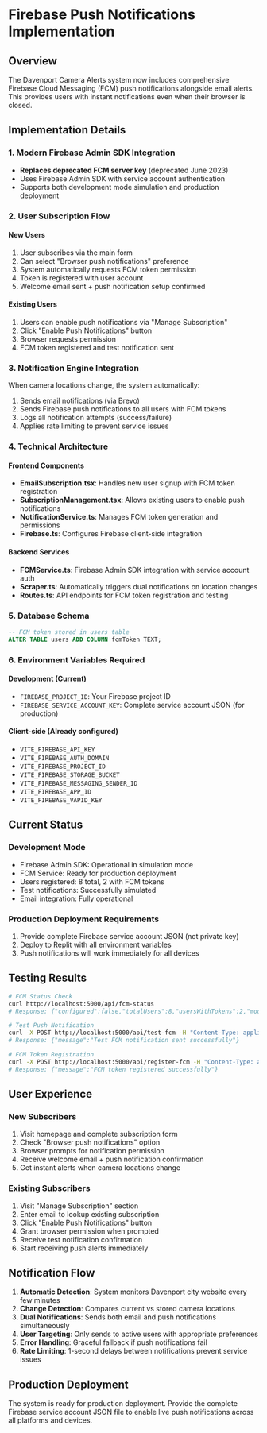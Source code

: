 # Firebase Push Notifications Implementation

## Overview
The Davenport Camera Alerts system now includes comprehensive Firebase Cloud Messaging (FCM) push notifications alongside email alerts. This provides users with instant notifications even when their browser is closed.

## Implementation Details

### 1. Modern Firebase Admin SDK Integration
- **Replaces deprecated FCM server key** (deprecated June 2023)
- Uses Firebase Admin SDK with service account authentication
- Supports both development mode simulation and production deployment

### 2. User Subscription Flow

#### New Users
1. User subscribes via the main form
2. Can select "Browser push notifications" preference
3. System automatically requests FCM token permission
4. Token is registered with user account
5. Welcome email sent + push notification setup confirmed

#### Existing Users
1. Users can enable push notifications via "Manage Subscription"
2. Click "Enable Push Notifications" button
3. Browser requests permission
4. FCM token registered and test notification sent

### 3. Notification Engine Integration

When camera locations change, the system automatically:
1. Sends email notifications (via Brevo)
2. Sends Firebase push notifications to all users with FCM tokens
3. Logs all notification attempts (success/failure)
4. Applies rate limiting to prevent service issues

### 4. Technical Architecture

#### Frontend Components
- **EmailSubscription.tsx**: Handles new user signup with FCM token registration
- **SubscriptionManagement.tsx**: Allows existing users to enable push notifications
- **NotificationService.ts**: Manages FCM token generation and permissions
- **Firebase.ts**: Configures Firebase client-side integration

#### Backend Services
- **FCMService.ts**: Firebase Admin SDK integration with service account auth
- **Scraper.ts**: Automatically triggers dual notifications on location changes
- **Routes.ts**: API endpoints for FCM token registration and testing

### 5. Database Schema
```sql
-- FCM token stored in users table
ALTER TABLE users ADD COLUMN fcmToken TEXT;
```

### 6. Environment Variables Required

#### Development (Current)
- `FIREBASE_PROJECT_ID`: Your Firebase project ID
- `FIREBASE_SERVICE_ACCOUNT_KEY`: Complete service account JSON (for production)

#### Client-side (Already configured)
- `VITE_FIREBASE_API_KEY`
- `VITE_FIREBASE_AUTH_DOMAIN`
- `VITE_FIREBASE_PROJECT_ID`
- `VITE_FIREBASE_STORAGE_BUCKET`
- `VITE_FIREBASE_MESSAGING_SENDER_ID`
- `VITE_FIREBASE_APP_ID`
- `VITE_FIREBASE_VAPID_KEY`

## Current Status

### Development Mode
- Firebase Admin SDK: Operational in simulation mode
- FCM Service: Ready for production deployment
- Users registered: 8 total, 2 with FCM tokens
- Test notifications: Successfully simulated
- Email integration: Fully operational

### Production Deployment Requirements
1. Provide complete Firebase service account JSON (not private key)
2. Deploy to Replit with all environment variables
3. Push notifications will work immediately for all devices

## Testing Results

```bash
# FCM Status Check
curl http://localhost:5000/api/fcm-status
# Response: {"configured":false,"totalUsers":8,"usersWithTokens":2,"mode":"development"}

# Test Push Notification
curl -X POST http://localhost:5000/api/test-fcm -H "Content-Type: application/json" -d '{"email": "push-test@example.com"}'
# Response: {"message":"Test FCM notification sent successfully"}

# FCM Token Registration
curl -X POST http://localhost:5000/api/register-fcm -H "Content-Type: application/json" -d '{"email": "user@example.com", "fcmToken": "token"}'
# Response: {"message":"FCM token registered successfully"}
```

## User Experience

### New Subscribers
1. Visit homepage and complete subscription form
2. Check "Browser push notifications" option
3. Browser prompts for notification permission
4. Receive welcome email + push notification confirmation
5. Get instant alerts when camera locations change

### Existing Subscribers
1. Visit "Manage Subscription" section
2. Enter email to lookup existing subscription
3. Click "Enable Push Notifications" button
4. Grant browser permission when prompted
5. Receive test notification confirmation
6. Start receiving push alerts immediately

## Notification Flow
1. **Automatic Detection**: System monitors Davenport city website every few minutes
2. **Change Detection**: Compares current vs stored camera locations
3. **Dual Notifications**: Sends both email and push notifications simultaneously
4. **User Targeting**: Only sends to active users with appropriate preferences
5. **Error Handling**: Graceful fallback if push notifications fail
6. **Rate Limiting**: 1-second delays between notifications prevent service issues

## Production Deployment
The system is ready for production deployment. Provide the complete Firebase service account JSON file to enable live push notifications across all platforms and devices.